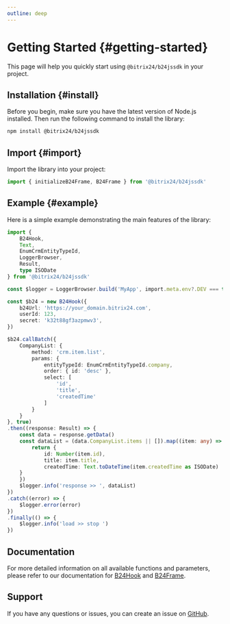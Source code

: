 ```yaml
---
outline: deep
---
```

# Getting Started {#getting-started}

This page will help you quickly start using `@bitrix24/b24jssdk` in your project.

## Installation {#install}

Before you begin, make sure you have the latest version of Node.js installed. Then run the following command to install the library:

```bash
npm install @bitrix24/b24jssdk
```

## Import {#import}

Import the library into your project:

```javascript
import { initializeB24Frame, B24Frame } from '@bitrix24/b24jssdk'
```

## Example {#example}

Here is a simple example demonstrating the main features of the library:

```ts
import {
    B24Hook,
    Text,
    EnumCrmEntityTypeId,
    LoggerBrowser,
    Result,
    type ISODate
} from '@bitrix24/b24jssdk'

const $logger = LoggerBrowser.build('MyApp', import.meta.env?.DEV === true)

const $b24 = new B24Hook({
    b24Url: 'https://your_domain.bitrix24.com',
    userId: 123,
    secret: 'k32t88gf3azpmwv3',
})

$b24.callBatch({
    CompanyList: {
        method: 'crm.item.list',
        params: {
            entityTypeId: EnumCrmEntityTypeId.company,
            order: { id: 'desc' },
            select: [
                'id',
                'title',
                'createdTime'
            ]
        }
    }
}, true)
.then((response: Result) => {
    const data = response.getData()
    const dataList = (data.CompanyList.items || []).map((item: any) => {
        return {
            id: Number(item.id),
            title: item.title,
            createdTime: Text.toDateTime(item.createdTime as ISODate)
    }
    })
    $logger.info('response >> ', dataList)
})
.catch((error) => {
    $logger.error(error)
})
.finally(() => {
    $logger.info('load >> stop ')
})
```

## Documentation

For more detailed information on all available functions and parameters, please refer to our documentation for [B24Hook](/reference/hook-index) and [B24Frame](/reference/frame-initialize-b24-frame).

## Support

If you have any questions or issues, you can create an issue on [GitHub](https://github.com/bitrix24/b24jssdk/issues).